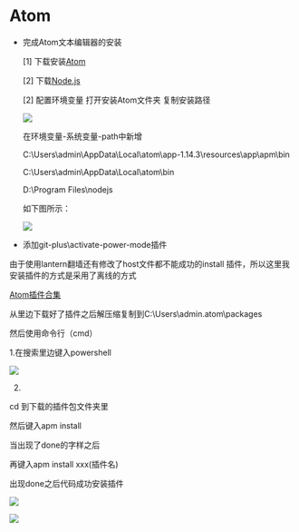 # Atom
- 完成Atom文本编辑器的安装

    [1] 下载安装[Atom](https://atom.io/)

    [2] 下载[Node.js](https://nodejs.org/en/)

    [2] 配置环境变量
    打开安装Atom文件夹 复制安装路径

    ![](http://p1.bqimg.com/567571/5d065a1374244fed.png)

    在环境变量-系统变量-path中新增

    C:\Users\admin\AppData\Local\atom\app-1.14.3\resources\app\apm\bin

    C:\Users\admin\AppData\Local\atom\bin

    D:\Program Files\nodejs

    如下图所示：

    ![](http://i1.piimg.com/567571/1fafe02f452a8fe3.png)

- 添加git-plus\activate-power-mode插件

由于使用lantern翻墙还有修改了host文件都不能成功的install 插件，所以这里我安装插件的方式是采用了离线的方式

[Atom插件合集](https://atom.io/packages)

从里边下载好了插件之后解压缩复制到C:\Users\admin\.atom\packages

然后使用命令行（cmd）

1.在搜索里边键入powershell

![](http://i1.piimg.com/567571/7b6fe1b457aa7621.png)

2.

cd 到下载的插件包文件夹里

然后键入apm install

当出现了done的字样之后

再键入apm install xxx(插件名)

出现done之后代码成功安装插件

![](http://i1.piimg.com/567571/148cad92b0340589.jpg)

![](http://i1.piimg.com/567571/362a78b264be5e71.gif)
